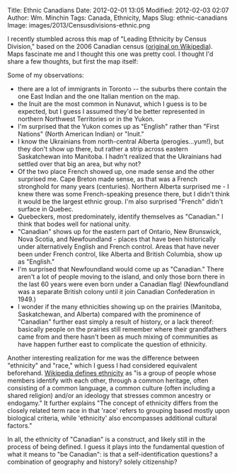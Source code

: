 Title: Ethnic Canadians
Date: 2012-02-01 13:05
Modified: 2012-02-03 02:07
Author: Wm. Minchin
Tags: Canada, Ethnicity, Maps
Slug: ethnic-canadians
Image: images/2013/Censusdivisions-ethnic.png

I recently stumbled across this map of "Leading Ethnicity by Census Division,"
based on the 2006 Canadian census ([original on
Wikipedia](http://en.wikipedia.org/wiki/File:Censusdivisions-ethnic.png)). Maps
fascinate me and I thought this one was pretty cool. I thought I'd share a few
thoughts, but first the map itself:

Some of my observations:

- there are a lot of immigrants in Toronto -- the suburbs there contain the one
  East Indian and the one Italian mention on the map.
- the Inuit are the most common in Nunavut, which I guess is to be expected,
  but I guess I assumed they'd be better represented in northern Northwest
  Territories or in the Yukon.
- I'm surprised that the Yukon comes up as "English" rather than "First
  Nations" (North American Indian) or "Inuit."
- I know the Ukrainians from north-central Alberta (perogies...yum!), but they
  don't show up there, but rather a strip across eastern Saskatchewan into
  Manitoba. I hadn't realized that the Ukrainians had settled over that big an
  area, but why not?
- Of the two place French showed up, one made sense and the other surprised me.
  Cape Breton made sense, as that was a French stronghold for many years
  (centuries). Northern Alberta surprised me - I knew there was some
  French-speaking presence there, but I didn't think it would be the largest
  ethnic group. I'm also surprised "French" didn't surface in Quebec.
- Quebeckers, most predominately, identify themselves as "Canadian." I think
  that bodes well for national unity.
- "Canadian" shows up for the eastern part of Ontario, New Brunswick, Nova
  Scotia, and Newfoundland - places that have been historically under
  alternatively English and French control. Areas that have never been under
  French control, like Alberta and British Columbia, show up as "English."
- I'm surprised that Newfoundland would come up as "Canadian." There aren't a
  lot of people moving to the island, and only those born there in the last 60
  years were even born under a Canadian flag! (Newfoundland was a separate
  British colony until it join Canadian Confederation in 1949.)
- I wonder if the many ethnicities showing up on the prairies (Manitoba,
  Saskatchewan, and Alberta) compared with the prominence of "Canadian" further
  east simply a result of history, or a lack thereof: basically people on the
  prairies still remember where their grandfathers came from and there hasn't
  been as much mixing of communities as have happen further east to complicate
  the question of ethnicity.

Another interesting realization for me was the difference between "ethnicity"
and "race," which I guess I had considered equivalent beforehand. [Wikipedia
defines ethnicity](http://en.wikipedia.org/wiki/Ethnic_group) as "is a group of
people whose members identify with each other, through a common heritage, often
consisting of a common language, a common culture (often including a shared
religion) and/or an ideology that stresses common ancestry or endogamy." It
further explains "The concept of ethnicity differs from the closely related
term race in that 'race' refers to grouping based mostly upon biological
criteria, while 'ethnicity' also encompasses additional cultural factors."

In all, the ethnicity of "Canadian" is a construct, and likely still in the
process of being defined. I guess it plays into the fundamental question of
what it means to "be Canadian": is that a self-identification questions? a
combination of geography and history? solely citizenship?
